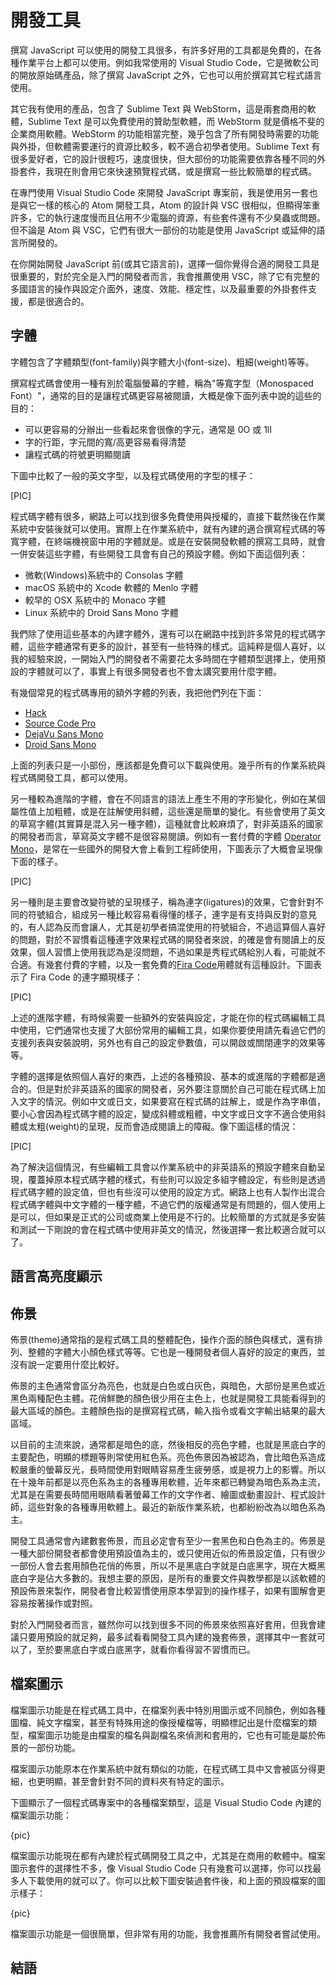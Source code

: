 # 開發工具

撰寫 JavaScript 可以使用的開發工具很多，有許多好用的工具都是免費的，在各種作業平台上都可以使用。例如我常使用的 Visual Studio Code，它是微軟公司的開放原始碼產品，除了撰寫 JavaScript 之外，它也可以用於撰寫其它程式語言使用。

其它我有使用的產品，包含了 Sublime Text 與 WebStorm，這是兩套商用的軟體，Sublime Text 是可以免費使用的贊助型軟體，而 WebStorm 就是價格不斐的企業商用軟體。WebStorm 的功能相當完整，幾乎包含了所有開發時需要的功能與外掛，但軟體需要運行的資源比較多，較不適合初學者使用。Sublime Text 有很多愛好者，它的設計很輕巧，速度很快，但大部份的功能需要依靠各種不同的外掛套件，我現在則會用它來快速預覽程式碼，或是撰寫一些比較簡單的程式碼。

在專門使用 Visual Studio Code 來開發 JavaScript 專案前，我是使用另一套也是與它一樣的核心的 Atom 開發工具，Atom 的設計與 VSC 很相似，但顯得笨重許多，它的執行速度慢而且佔用不少電腦的資源，有些套件還有不少臭蟲或問題。但不論是 Atom 與 VSC，它們有很大一部份的功能是使用 JavaScript 或延伸的語言所開發的。

在你開始開發 JavaScript 前(或其它語言前)，選擇一個你覺得合適的開發工具是很重要的，對於完全是入門的開發者而言，我會推薦使用 VSC，除了它有完整的多國語言的操作與設定介面外，速度、效能、穩定性，以及最重要的外掛套件支援，都是很適合的。

## 字體

字體包含了字體類型(font-family)與字體大小(font-size)、粗細(weight)等等。

撰寫程式碼會使用一種有別於電腦螢幕的字體，稱為"等寬字型（Monospaced Font）"，通常的目的是讓程式碼更容易被閱讀，大概是像下面列表中說的這些的目的：

- 可以更容易的分辦出一些看起來會很像的字元，通常是 0O 或 1lI
- 字的行距，字元間的寬/高更容易看得清楚
- 讓程式碼的符號更明顯閱讀

下圖中比較了一般的英文字型，以及程式碼使用的字型的樣子：

[PIC]

程式碼字體有很多，網路上可以找到很多免費使用與授權的，直接下載然後在作業系統中安裝後就可以使用。實際上在作業系統中，就有內建的適合撰寫程式碼的等寬字體，在終端機視窗中用的字體就是。或是在安裝開發軟體的撰寫工具時，就會一併安裝這些字體，有些開發工具會有自己的預設字體。例如下面這個列表：

- 微軟(Windows)系統中的 Consolas 字體
- macOS 系統中的 Xcode 軟體的 Menlo 字體
- 較早的 OSX 系統中的 Monaco 字體
- Linux 系統中的 Droid Sans Mono 字體

我們除了使用這些基本的內建字體外，還有可以在網路中找到許多常見的程式碼字體，這些字體通常有更多的設計，甚至有一些特殊的樣式。這純粹是個人喜好，以我的經驗來說，一開始入門的開發者不需要花太多時間在字體類型選擇上，使用預設的字體就可以了，事實上有很多開發者也不會太講究要用什麼字體。

有幾個常見的程式碼專用的額外字體的列表，我把他們列在下面：

- [Hack](https://github.com/source-foundry/Hack)
- [Source Code Pro](https://github.com/adobe-fonts/source-code-pro)
- [DejaVu Sans Mono](https://dejavu-fonts.github.io/)
- [Droid Sans Mono](https://damieng.com/blog/2007/11/14/droid-font-family-courtesy-of-google-ascender)

上面的列表只是一小部份，應該都是免費可以下載與使用。幾乎所有的作業系統與程式碼開發工具，都可以使用。

另一種較為進階的字體，會在不同語言的語法上產生不用的字形變化，例如在某個屬性值上加粗體，或是在註解使用斜體，這些還是簡單的變化。有些會使用了英文的草寫字體(其實算是混入另一種字體)，這種就會比較麻煩了，對非英語系的國家的開發者而言，草寫英文字體不是很容易閱讀。例如有一套付費的字體 [Operator Mono](https://www.typography.com/fonts/operator/styles)，是常在一些國外的開發大會上看到工程師使用，下圖表示了大概會呈現像下面的樣子。

[PIC]

另一種則是主要會改變符號的呈現樣子，稱為連字(ligatures)的效果，它會針對不同的符號組合，組成另一種比較容易看得懂的樣子，連字是有支持與反對的意見的，有人認為反而會讓人，尤其是初學者搞混使用的符號組合，不過這算個人喜好的問題，對於不習慣看這種連字效果程式碼的開發者來說，的確是會有閱讀上的反效果，個人習慣上使用我認為是沒問題，不過如果是秀程式碼給別人看，可能就不合適。有幾套付費的字體，以及一套免費的[Fira Code](https://github.com/tonsky/FiraCode)用體就有這種設計。下圖表示了 Fira Code 的連字顯現樣子：

[PIC]

上述的進階字體，有時候需要一些額外的安裝與設定，才能在你的程式碼編輯工具中使用，它們通常也支援了大部份常用的編輯工具，如果你要使用請先看過它們的支援列表與安裝說明，另外也有自己的設定參數值，可以開啟或關閉連字的效果等等。

字體的選擇是依照個人喜好的東西，上述的各種預設、基本的或進階的字體都是適合的。但是對於非英語系的國家的開發者，另外要注意關於自己可能在程式碼上加入文字的情況。例如中文或日文，如果要寫在程式碼的註解上，或是作為字串值，要小心會因為程式碼字體的設定，變成斜體或粗體，中文字或日文字不適合使用斜體或太粗(weight)的呈現，反而會造成閱讀上的障礙。像下圖這樣的情況：

[PIC]

為了解決這個情況，有些編輯工具會以作業系統中的非英語系的預設字體來自動呈現，覆蓋掉原本程式碼字體的樣式，有些則可以設定多組字體設定，有些則是透過程式碼字體的設定值，但也有些沒可以使用的設定方式。網路上也有人製作出混合程式碼字體與中文字體的一種字體，不過它們的版權通常是有問題的，個人使用上是可以，但如果是正式的公司或商業上使用是不行的。比較簡單的方式就是多安裝和測試一下剛說的會在程式碼中使用非英文的情況，然後選擇一套比較適合就可以了。

## 語言高亮度顯示

## 佈景

佈景(theme)通常指的是程式碼工具的整體配色，操作介面的顏色與樣式，還有排列、整體的字體大小顏色樣式等等。它也是一種開發者個人喜好的設定的東西，並沒有說一定要用什麼比較好。

佈景的主色通常會區分為亮色，也就是白色或白灰色，與暗色，大部份是黑色或近黑色兩種配色主體。花俏鮮艷的顏色很少用在主色上，也就是開發工具能看得到的最大區域的顏色。主體顏色指的是撰寫程式碼，輸入指令或看文字輸出結果的最大區域。

以目前的主流來說，通常都是暗色的底，然後相反的亮色字體，也就是黑底白字的主要配色，明顯的標題等則常使用紅色系。亮色佈景因為被認為，會比暗色系造成較嚴重的螢幕反光，長時間使用對眼睛容易產生疲勞感，或是視力上的影響。所以在十幾年前都是以亮色系為主的各種專用軟體，近年來都已轉變為暗色系為主流，尤其是在需要長時間用眼睛看著螢幕工作的文字作者、繪圖或動畫設計、程式設計師，這些對象的各種專用軟體上。最近的新版作業系統，也都紛紛改為以暗色系為主。

開發工具通常會內建數套佈景，而且必定會有至少一套黑色和白色為主的。佈景是一種大部份開發者都會使用預設值為主的，或只使用近似的佈景設定值，只有很少一部份人會去套用顏色花俏的佈景，所以不是黑底白字就是白底黑字，現在大概黑底白字是佔大多數的。我想主要的原因，是所有的重要文件與教學都是以該軟體的預設佈景來製作，開發者會比較習慣使用原本學習到的操作樣子，如果有圖解會更容易按著操作或對照。

對於入門開發者而言，雖然你可以找到很多不同的佈景來依照喜好套用，但我會建議只要用預設的就足夠，最多試看看開發工具內建的幾套佈景，選擇其中一套就可以了，至於要黑底白字或白底黑字，就看你看得習不習慣而已。

## 檔案圖示

檔案圖示功能是在程式碼工具中，在檔案列表中特別用圖示或不同顏色，例如各種圖檔、純文字檔案，甚至有特殊用途的像授權檔等，明顯標記出是什麼檔案的類型，檔案圖示功能是由檔案的檔名與副檔名來偵測和套用的，它也有可能是屬於佈景的一部份功能。

檔案圖示功能原本在作業系統中就有類似的功能，在程式碼工具中又會被區分得更細，也更明顯，甚至會針對不同的資料夾有特定的圖示。

下圖顯示了一個程式碼專案中的各種檔案類型，這是 Visual Studio Code 內建的檔案圖示功能：

{pic}

檔案圖示功能現在都有內建於程式碼開發工具之中，尤其是在商用的軟體中。檔案圖示套件的選擇性不多，像 Visual Studio Code 只有幾套可以選擇，你可以找最多人下載使用的就可以了。你可以比較下圖安裝過套件後，和上面的預設檔案的圖示樣子：

{pic}

檔案圖示功能是一個很簡單，但非常有用的功能，我會推薦所有開發者嘗試使用。

## 結語
